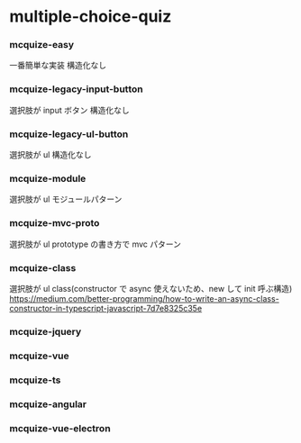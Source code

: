 # multiple-choice-quiz

### mcquize-easy

一番簡単な実装
構造化なし

### mcquize-legacy-input-button

選択肢が input ボタン
構造化なし

### mcquize-legacy-ul-button

選択肢が ul
構造化なし

### mcquize-module

選択肢が ul
モジュールパターン

### mcquize-mvc-proto

選択肢が ul
prototype の書き方で mvc パターン

### mcquize-class

選択肢が ul
class(constructor で async 使えないため、new して init 呼ぶ構造)
https://medium.com/better-programming/how-to-write-an-async-class-constructor-in-typescript-javascript-7d7e8325c35e

### mcquize-jquery

### mcquize-vue

### mcquize-ts

### mcquize-angular

### mcquize-vue-electron
